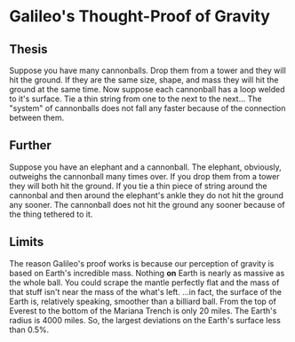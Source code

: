 # Galileo's Thought-Proof of Gravity

## Thesis

Suppose you have many cannonballs.
Drop them from a tower and they will hit the ground.
If they are the same size, shape, and mass they will hit the ground at the same time.
Now suppose each cannonball has a loop welded to it's surface.
Tie a thin string from one to the next to the next...
The "system" of cannonballs does not fall any faster because of the connection between them.


## Further

Suppose you have an elephant and a cannonball.
The elephant, obviously, outweighs the cannonball many times over.
If you drop them from a tower they will both hit the ground.
If you tie a thin piece of string around the cannonbal and then around the elephant's ankle they do not hit the ground any sooner.
The cannonball does not hit the ground any sooner because of the thing tethered to it.


## Limits

The reason Galileo's proof works is because our perception of gravity is based on Earth's incredible mass.
Nothing __on__ Earth is nearly as massive as the whole ball.
You could scrape the mantle perfectly flat and the mass of that stuff isn't near the mass of the what's left.
...in fact, the surface of the Earth is, relatively speaking, smoother than a billiard ball.
  From the top of Everest to the bottom of the Mariana Trench is only 20 miles.
  The Earth's radius is 4000 miles.
  So, the largest deviations on the Earth's surface less than 0.5%.

